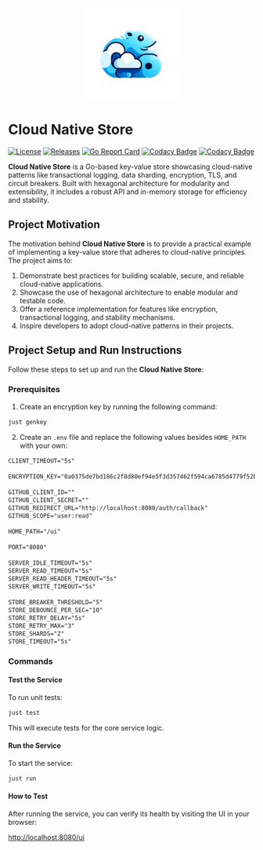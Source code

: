 <p align="center">
<img src="https://github.com/andygeiss/cloud-native-store/blob/main/logo.png?raw=true" />
</p>

# Cloud Native Store

[![License](https://img.shields.io/github/license/andygeiss/cloud-native-store)](https://github.com/andygeiss/cloud-native-store/blob/master/LICENSE)
[![Releases](https://img.shields.io/github/v/release/andygeiss/cloud-native-store)](https://github.com/andygeiss/cloud-native-store/releases)
[![Go Report Card](https://goreportcard.com/badge/github.com/andygeiss/cloud-native-store)](https://goreportcard.com/report/github.com/andygeiss/cloud-native-store)
[![Codacy Badge](https://app.codacy.com/project/badge/Grade/df82f7d9fa07469eadd726342e837197)](https://app.codacy.com/gh/andygeiss/cloud-native-store/dashboard?utm_source=gh&utm_medium=referral&utm_content=&utm_campaign=Badge_grade)
[![Codacy Badge](https://app.codacy.com/project/badge/Coverage/df82f7d9fa07469eadd726342e837197)](https://app.codacy.com/gh/andygeiss/cloud-native-store/dashboard?utm_source=gh&utm_medium=referral&utm_content=&utm_campaign=Badge_coverage)

**Cloud Native Store** is a Go-based key-value store showcasing cloud-native patterns like transactional logging, data sharding, encryption, TLS, and circuit breakers. Built with hexagonal architecture for modularity and extensibility, it includes a robust API and in-memory storage for efficiency and stability.

## Project Motivation

The motivation behind **Cloud Native Store** is to provide a practical example of implementing a key-value store that adheres to cloud-native principles. The project aims to:

1. Demonstrate best practices for building scalable, secure, and reliable cloud-native applications.
2. Showcase the use of hexagonal architecture to enable modular and testable code.
3. Offer a reference implementation for features like encryption, transactional logging, and stability mechanisms.
4. Inspire developers to adopt cloud-native patterns in their projects.

## Project Setup and Run Instructions

Follow these steps to set up and run the **Cloud Native Store**:

### Prerequisites
1. Create an encryption key by running the following command:
```bash
just genkey
```

2. Create an `.env` file and replace the following values besides `HOME_PATH` with your own:

```env
CLIENT_TIMEOUT="5s"

ENCRYPTION_KEY="0a0375de7bd186c2f8d80ef94e5f3d357462f594ca6785d4779f52bcb2b65b85"

GITHUB_CLIENT_ID=""
GITHUB_CLIENT_SECRET=""
GITHUB_REDIRECT_URL="http://localhost:8080/auth/callback"
GITHUB_SCOPE="user:read"

HOME_PATH="/ui"

PORT="8080"

SERVER_IDLE_TIMEOUT="5s"
SERVER_READ_TIMEOUT="5s"
SERVER_READ_HEADER_TIMEOUT="5s"
SERVER_WRITE_TIMEOUT="5s"

STORE_BREAKER_THRESHOLD="5"
STORE_DEBOUNCE_PER_SEC="10"
STORE_RETRY_DELAY="5s"
STORE_RETRY_MAX="3"
STORE_SHARDS="2"
STORE_TIMEOUT="5s"
```

### Commands

#### Test the Service
To run unit tests:
```bash
just test
```
This will execute tests for the core service logic.

#### Run the Service
To start the service:
```bash
just run
```

#### How to Test

After running the service, you can verify its health by visiting the UI in your browser:

[http://localhost:8080/ui](http://localhost:8080/ui)
